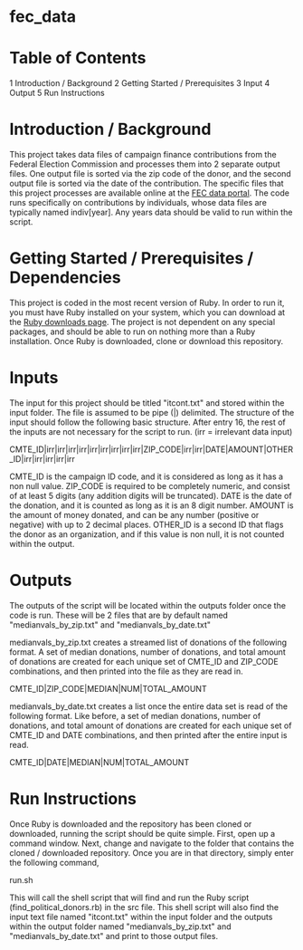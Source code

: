 # fec_data

# Table of Contents
1 Introduction / Background
2 Getting Started / Prerequisites
3 Input
4 Output
5 Run Instructions

# Introduction / Background

This project takes data files of campaign finance contributions from the Federal Election Commission and processes them into 2 separate output files. One output file is sorted via the zip code of the donor, and the second output file is sorted via the date of the contribution. The specific files that this project processes are available online at the [FEC data portal](http://classic.fec.gov/finance/disclosure/ftpdet.shtml). The code runs specifically on contributions by individuals, whose data files are typically named indiv[year]. Any years data should be valid to run within the script.

# Getting Started / Prerequisites / Dependencies

This project is coded in the most recent version of Ruby. In order to run it, you must have Ruby installed on your system, which you can download at the [Ruby downloads page](https://www.ruby-lang.org/en/downloads/). The project is not dependent on any special packages, and should be able to run on nothing more than a Ruby installation. Once Ruby is downloaded, clone or download this repository.

# Inputs

The input for this project should be titled "itcont.txt" and stored within the input folder. The file is assumed to be pipe (|) delimited. The structure of the input should follow the following basic structure. After entry 16, the rest of the inputs are not necessary for the script to run. (irr = irrelevant data input)

CMTE_ID|irr|irr|irr|irr|irr|irr|irr|irr|irr|ZIP_CODE|irr|irr|DATE|AMOUNT|OTHER_ID|irr|irr|irr|irr|irr

CMTE_ID is the campaign ID code, and it is considered as long as it has a non null value.
ZIP_CODE is required to be completely numeric, and consist of at least 5 digits (any addition digits will be truncated).
DATE is the date of the donation, and it is counted as long as it is an 8 digit number.
AMOUNT is the amount of money donated, and can be any number (positive or negative) with up to 2 decimal places.
OTHER_ID is a second ID that flags the donor as an organization, and if this value is non null, it is not counted within the output.

# Outputs

The outputs of the script will be located within the outputs folder once the code is run. These will be 2 files that are by default named "medianvals_by_zip.txt" and "medianvals_by_date.txt"

medianvals_by_zip.txt creates a streamed list of donations of the following format. A set of median donations, number of donations, and total amount of donations are created for each unique set of CMTE_ID and ZIP_CODE combinations, and then printed into the file as they are read in.

CMTE_ID|ZIP_CODE|MEDIAN|NUM|TOTAL_AMOUNT

medianvals_by_date.txt creates a list once the entire data set is read of the following format. Like before, a set of median donations, number of donations, and total amount of donations are created for each unique set of CMTE_ID and DATE combinations, and then printed after the entire input is read.

CMTE_ID|DATE|MEDIAN|NUM|TOTAL_AMOUNT

# Run Instructions

Once Ruby is downloaded and the repository has been cloned or downloaded, running the script should be quite simple. First, open up a command window. Next, change and navigate to the folder that contains the cloned / downloaded repository. Once you are in that directory, simply enter the following command,

run.sh

This will call the shell script that will find and run the Ruby script (find_political_donors.rb) in the src file. This shell script will also find the input text file named "itcont.txt" within the input folder and the outputs within the output folder named "medianvals_by_zip.txt" and "medianvals_by_date.txt" and print to those output files.

